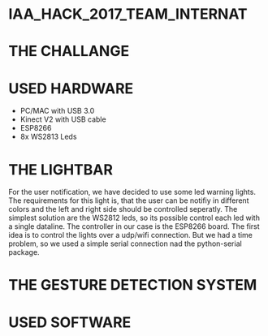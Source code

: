 # IAA_HACK_2017_TEAM_INTERNAT


# THE CHALLANGE



# USED HARDWARE
* PC/MAC with USB 3.0
* Kinect V2 with USB cable
* ESP8266
* 8x WS2813 Leds


# THE LIGHTBAR
For the user notification, we have decided to use some led warning lights.
The requirements for this light is, that the user can be notifiy in different colors and the left and right side should be controlled seperatly. The simplest solution are the WS2812 leds, so its possible control each led with a single dataline.
The controller in our case is the  ESP8266 board. The first idea is to control the lights over a udp/wifi connection.
But we had a time problem, so we used a simple serial connection nad the python-serial package.

# THE GESTURE DETECTION SYSTEM




# USED SOFTWARE


